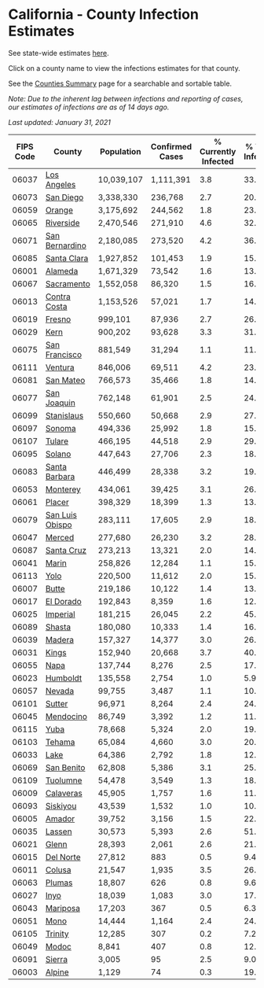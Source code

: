 # California - County Infection Estimates

See state-wide estimates [here](/infections/us-ca).

Click on a county name to view the infections estimates for that county.

See the [Counties Summary](/infections/summary-counties) page for a searchable and sortable table.

*Note: Due to the inherent lag between infections and reporting of cases, our estimates of infections are as of 14 days ago.*

*Last updated: January 31, 2021*

|   FIPS Code |                             County |   Population |   Confirmed Cases |   % Currently Infected |   % Total Infected |
|-------------|------------------------------------|--------------|-------------------|------------------------|--------------------|
|       06037 |         [Los Angeles](los-angeles) |   10,039,107 |         1,111,391 |                    3.8 |               33.2 |
|       06073 |             [San Diego](san-diego) |    3,338,330 |           236,768 |                    2.7 |               20.8 |
|       06059 |                   [Orange](orange) |    3,175,692 |           244,562 |                    1.8 |               23.0 |
|       06065 |             [Riverside](riverside) |    2,470,546 |           271,910 |                    4.6 |               32.4 |
|       06071 |   [San Bernardino](san-bernardino) |    2,180,085 |           273,520 |                    4.2 |               36.6 |
|       06085 |         [Santa Clara](santa-clara) |    1,927,852 |           101,453 |                    1.9 |               15.7 |
|       06001 |                 [Alameda](alameda) |    1,671,329 |            73,542 |                    1.6 |               13.2 |
|       06067 |           [Sacramento](sacramento) |    1,552,058 |            86,320 |                    1.5 |               16.4 |
|       06013 |       [Contra Costa](contra-costa) |    1,153,526 |            57,021 |                    1.7 |               14.7 |
|       06019 |                   [Fresno](fresno) |      999,101 |            87,936 |                    2.7 |               26.2 |
|       06029 |                       [Kern](kern) |      900,202 |            93,628 |                    3.3 |               31.1 |
|       06075 |     [San Francisco](san-francisco) |      881,549 |            31,294 |                    1.1 |               11.3 |
|       06111 |                 [Ventura](ventura) |      846,006 |            69,511 |                    4.2 |               23.6 |
|       06081 |             [San Mateo](san-mateo) |      766,573 |            35,466 |                    1.8 |               14.1 |
|       06077 |         [San Joaquin](san-joaquin) |      762,148 |            61,901 |                    2.5 |               24.3 |
|       06099 |           [Stanislaus](stanislaus) |      550,660 |            50,668 |                    2.9 |               27.4 |
|       06097 |                   [Sonoma](sonoma) |      494,336 |            25,992 |                    1.8 |               15.4 |
|       06107 |                   [Tulare](tulare) |      466,195 |            44,518 |                    2.9 |               29.0 |
|       06095 |                   [Solano](solano) |      447,643 |            27,706 |                    2.3 |               18.2 |
|       06083 |     [Santa Barbara](santa-barbara) |      446,499 |            28,338 |                    3.2 |               19.1 |
|       06053 |               [Monterey](monterey) |      434,061 |            39,425 |                    3.1 |               26.2 |
|       06061 |                   [Placer](placer) |      398,329 |            18,399 |                    1.3 |               13.5 |
|       06079 | [San Luis Obispo](san-luis-obispo) |      283,111 |            17,605 |                    2.9 |               18.1 |
|       06047 |                   [Merced](merced) |      277,680 |            26,230 |                    3.2 |               28.1 |
|       06087 |           [Santa Cruz](santa-cruz) |      273,213 |            13,321 |                    2.0 |               14.2 |
|       06041 |                     [Marin](marin) |      258,826 |            12,284 |                    1.1 |               15.4 |
|       06113 |                       [Yolo](yolo) |      220,500 |            11,612 |                    2.0 |               15.4 |
|       06007 |                     [Butte](butte) |      219,186 |            10,122 |                    1.4 |               13.4 |
|       06017 |             [El Dorado](el-dorado) |      192,843 |             8,359 |                    1.6 |               12.5 |
|       06025 |               [Imperial](imperial) |      181,215 |            26,045 |                    2.2 |               45.4 |
|       06089 |                   [Shasta](shasta) |      180,080 |            10,333 |                    1.4 |               16.1 |
|       06039 |                   [Madera](madera) |      157,327 |            14,377 |                    3.0 |               26.9 |
|       06031 |                     [Kings](kings) |      152,940 |            20,668 |                    3.7 |               40.3 |
|       06055 |                       [Napa](napa) |      137,744 |             8,276 |                    2.5 |               17.4 |
|       06023 |               [Humboldt](humboldt) |      135,558 |             2,754 |                    1.0 |                5.9 |
|       06057 |                   [Nevada](nevada) |       99,755 |             3,487 |                    1.1 |               10.2 |
|       06101 |                   [Sutter](sutter) |       96,971 |             8,264 |                    2.4 |               24.8 |
|       06045 |             [Mendocino](mendocino) |       86,749 |             3,392 |                    1.2 |               11.3 |
|       06115 |                       [Yuba](yuba) |       78,668 |             5,324 |                    2.0 |               19.6 |
|       06103 |                   [Tehama](tehama) |       65,084 |             4,660 |                    3.0 |               20.1 |
|       06033 |                       [Lake](lake) |       64,386 |             2,792 |                    1.8 |               12.3 |
|       06069 |           [San Benito](san-benito) |       62,808 |             5,386 |                    3.1 |               25.1 |
|       06109 |               [Tuolumne](tuolumne) |       54,478 |             3,549 |                    1.3 |               18.6 |
|       06009 |             [Calaveras](calaveras) |       45,905 |             1,757 |                    1.6 |               11.1 |
|       06093 |               [Siskiyou](siskiyou) |       43,539 |             1,532 |                    1.0 |               10.1 |
|       06005 |                   [Amador](amador) |       39,752 |             3,156 |                    1.5 |               22.7 |
|       06035 |                   [Lassen](lassen) |       30,573 |             5,393 |                    2.6 |               51.4 |
|       06021 |                     [Glenn](glenn) |       28,393 |             2,061 |                    2.6 |               21.4 |
|       06015 |             [Del Norte](del-norte) |       27,812 |               883 |                    0.5 |                9.4 |
|       06011 |                   [Colusa](colusa) |       21,547 |             1,935 |                    3.5 |               26.5 |
|       06063 |                   [Plumas](plumas) |       18,807 |               626 |                    0.8 |                9.6 |
|       06027 |                       [Inyo](inyo) |       18,039 |             1,083 |                    3.0 |               17.6 |
|       06043 |               [Mariposa](mariposa) |       17,203 |               367 |                    0.5 |                6.3 |
|       06051 |                       [Mono](mono) |       14,444 |             1,164 |                    2.4 |               24.3 |
|       06105 |                 [Trinity](trinity) |       12,285 |               307 |                    0.2 |                7.2 |
|       06049 |                     [Modoc](modoc) |        8,841 |               407 |                    0.8 |               12.8 |
|       06091 |                   [Sierra](sierra) |        3,005 |                95 |                    2.5 |                9.0 |
|       06003 |                   [Alpine](alpine) |        1,129 |                74 |                    0.3 |               19.7 |